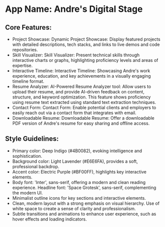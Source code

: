 # **App Name**: Andre's Digital Stage

## Core Features:

- Project Showcase: Dynamic Project Showcase: Display featured projects with detailed descriptions, tech stacks, and links to live demos and code repositories.
- Skill Visualizer: Skill Visualizer: Present technical skills through interactive charts or graphs, highlighting proficiency levels and areas of expertise.
- Interactive Timeline: Interactive Timeline: Showcasing Andre's work experience, education, and key achievements in a visually engaging timeline format.
- Resume Analyzer: AI-Powered Resume Analyzer tool: Allow users to upload their resume, and provide AI-driven feedback on content, structure, and keyword optimization. This feature shows proficiency using resume text extracted using standard text extraction techniques.
- Contact Form: Contact Form: Enable potential clients and employers to easily reach out via a contact form that integrates with email.
- Downloadable Resume: Downloadable Resume: Offer a downloadable PDF version of Andre's resume for easy sharing and offline access.

## Style Guidelines:

- Primary color: Deep Indigo (#4B0082), evoking intelligence and sophistication.
- Background color: Light Lavender (#E6E6FA), provides a soft, professional backdrop.
- Accent color: Electric Purple (#BF00FF), highlights key interactive elements.
- Body font: 'Inter', sans-serif, offering a modern and clean reading experience. Headline font: 'Space Grotesk', sans-serif, complementing the modern UI.
- Minimalist outline icons for key sections and interactive elements.
- Clean, modern layout with a strong emphasis on visual hierarchy. Use of white space to create a sense of clarity and professionalism.
- Subtle transitions and animations to enhance user experience, such as hover effects and loading indicators.